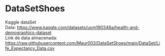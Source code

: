 # DataSetShoes
Kaggle dataSet <br>
Data: https://www.kaggle.com/datasets/uom190346a/health-and-demographics-dataset <br>
Link de data almacenada: https://raw.githubusercontent.com/Maur003/DataSetShoes/main/DataSet/Life_Expectancy_Data.csv

